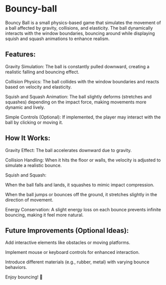 # Bouncy-ball
Bouncy Ball is a small physics-based game that simulates the movement of a ball affected by gravity, collisions, and elasticity. The ball dynamically interacts with the window boundaries, bouncing around while displaying squish and squash animations to enhance realism.

## Features:
Gravity Simulation: The ball is constantly pulled downward, creating a realistic falling and bouncing effect.

Collision Physics: The ball collides with the window boundaries and reacts based on velocity and elasticity.

Squish and Squash Animation: The ball slightly deforms (stretches and squashes) depending on the impact force, making movements more dynamic and lively.

Simple Controls (Optional): If implemented, the player may interact with the ball by clicking or moving it.

## How It Works:
Gravity Effect: The ball accelerates downward due to gravity.

Collision Handling: When it hits the floor or walls, the velocity is adjusted to simulate a realistic bounce.

Squish and Squash:

When the ball falls and lands, it squashes to mimic impact compression.

When the ball jumps or bounces off the ground, it stretches slightly in the direction of movement.

Energy Conservation: A slight energy loss on each bounce prevents infinite bouncing, making it feel more natural.


## Future Improvements (Optional Ideas):
Add interactive elements like obstacles or moving platforms.

Implement mouse or keyboard controls for enhanced interaction.

Introduce different materials (e.g., rubber, metal) with varying bounce behaviors.

Enjoy bouncing! 🚀

